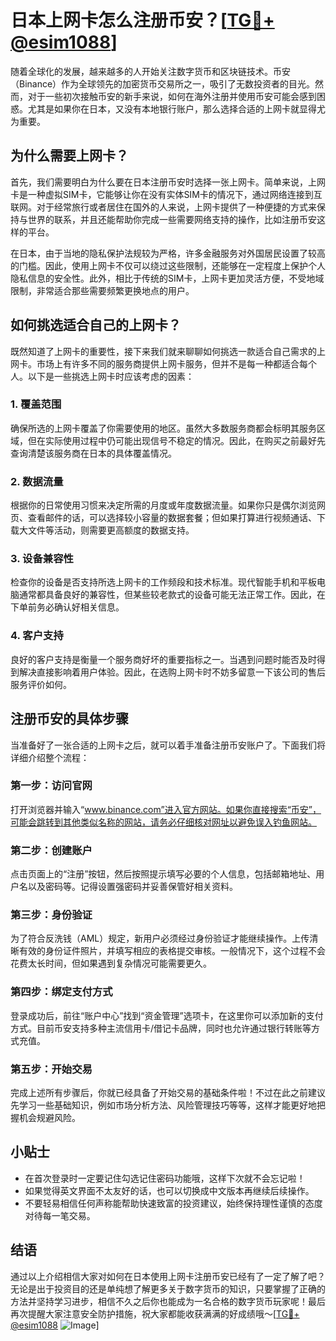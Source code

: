 # 日本上网卡怎么注册币安？[[TG💪+ @esim1088](https://t.me/s/esim1088)]

随着全球化的发展，越来越多的人开始关注数字货币和区块链技术。币安（Binance）作为全球领先的加密货币交易所之一，吸引了无数投资者的目光。然而，对于一些初次接触币安的新手来说，如何在海外注册并使用币安可能会感到困惑。尤其是如果你在日本，又没有本地银行账户，那么选择合适的上网卡就显得尤为重要。

## 为什么需要上网卡？

首先，我们需要明白为什么要在日本注册币安时选择一张上网卡。简单来说，上网卡是一种虚拟SIM卡，它能够让你在没有实体SIM卡的情况下，通过网络连接到互联网。对于经常旅行或者居住在国外的人来说，上网卡提供了一种便捷的方式来保持与世界的联系，并且还能帮助你完成一些需要网络支持的操作，比如注册币安这样的平台。

在日本，由于当地的隐私保护法规较为严格，许多金融服务对外国居民设置了较高的门槛。因此，使用上网卡不仅可以绕过这些限制，还能够在一定程度上保护个人隐私信息的安全性。此外，相比于传统的SIM卡，上网卡更加灵活方便，不受地域限制，非常适合那些需要频繁更换地点的用户。

## 如何挑选适合自己的上网卡？

既然知道了上网卡的重要性，接下来我们就来聊聊如何挑选一款适合自己需求的上网卡。市场上有许多不同的服务商提供上网卡服务，但并不是每一种都适合每个人。以下是一些挑选上网卡时应该考虑的因素：

### 1. 覆盖范围
确保所选的上网卡覆盖了你需要使用的地区。虽然大多数服务商都会标明其服务区域，但在实际使用过程中仍可能出现信号不稳定的情况。因此，在购买之前最好先查询清楚该服务商在日本的具体覆盖情况。

### 2. 数据流量
根据你的日常使用习惯来决定所需的月度或年度数据流量。如果你只是偶尔浏览网页、查看邮件的话，可以选择较小容量的数据套餐；但如果打算进行视频通话、下载大文件等活动，则需要更高额度的数据支持。

### 3. 设备兼容性
检查你的设备是否支持所选上网卡的工作频段和技术标准。现代智能手机和平板电脑通常都具备良好的兼容性，但某些较老款式的设备可能无法正常工作。因此，在下单前务必确认好相关信息。

### 4. 客户支持
良好的客户支持是衡量一个服务商好坏的重要指标之一。当遇到问题时能否及时得到解决直接影响着用户体验。因此，在选购上网卡时不妨多留意一下该公司的售后服务评价如何。

## 注册币安的具体步骤

当准备好了一张合适的上网卡之后，就可以着手准备注册币安账户了。下面我们将详细介绍整个流程：

### 第一步：访问官网
打开浏览器并输入“www.binance.com”进入官方网站。如果你直接搜索“币安”，可能会跳转到其他类似名称的网站，请务必仔细核对网址以避免误入钓鱼网站。

### 第二步：创建账户
点击页面上的“注册”按钮，然后按照提示填写必要的个人信息，包括邮箱地址、用户名以及密码等。记得设置强密码并妥善保管好相关资料。

### 第三步：身份验证
为了符合反洗钱（AML）规定，新用户必须经过身份验证才能继续操作。上传清晰有效的身份证件照片，并填写相应的表格提交审核。一般情况下，这个过程不会花费太长时间，但如果遇到复杂情况可能需要更久。

### 第四步：绑定支付方式
登录成功后，前往“账户中心”找到“资金管理”选项卡，在这里你可以添加新的支付方式。目前币安支持多种主流信用卡/借记卡品牌，同时也允许通过银行转账等方式充值。

### 第五步：开始交易
完成上述所有步骤后，你就已经具备了开始交易的基础条件啦！不过在此之前建议先学习一些基础知识，例如市场分析方法、风险管理技巧等等，这样才能更好地把握机会规避风险。

## 小贴士

- 在首次登录时一定要记住勾选记住密码功能哦，这样下次就不会忘记啦！
- 如果觉得英文界面不太友好的话，也可以切换成中文版本再继续后续操作。
- 不要轻易相信任何声称能帮助快速致富的投资建议，始终保持理性谨慎的态度对待每一笔交易。

## 结语

通过以上介绍相信大家对如何在日本使用上网卡注册币安已经有了一定了解了吧？无论是出于投资目的还是单纯想了解更多关于数字货币的知识，只要掌握了正确的方法并坚持学习进步，相信不久之后你也能成为一名合格的数字货币玩家呢！最后再次提醒大家注意安全防护措施，祝大家都能收获满满的好成绩哦～[[TG💪+ @esim1088](https://t.me/s/esim1088) ![Image](https://i.postimg.cc/4NQfJmqS/Snipaste-2025-05-13-00-14-12.png)]
